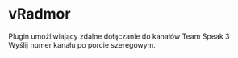 # vRadmor
Plugin umożliwiający zdalne dołączanie do kanałów Team Speak 3 <br>
Wyślij numer kanału po porcie szeregowym.
